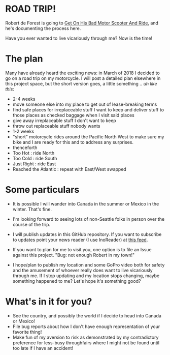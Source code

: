 # ROAD TRIP!

Robert de Forest is going to [Get On His Bad Motor Scooter And Ride](https://www.youtube.com/watch?v=tk52nGxF-jc), and he's documenting the process here.

Have you ever wanted to live vicariously through me? Now is the time!

# The plan

Many have already heard the exciting news: in March of 2018 I decided to go on
a road trip on my motorcycle. I will post a detailed plan elsewhere in this
project space, but the short version goes, a little something ..
_uh like *this*_:

- 2-4 weeks
 - move someone else into my place to get out of lease-breaking terms
 - find safe places for irreplaceable stuff I want to keep and deliver stuff to those places as checked baggage when I visit said places
 - give away irreplaceable stuff I don't want to keep
 - throw out replaceable stuff nobody wants
- 1-2 weeks
 - "short" motorcycle rides around the Pacific North West to make sure my bike and I are ready for this and to address any surprises.
- thenceforth
 - Too  Hot   : ride North
 - Too  Cold  : ride South
 - Just Right : ride East
 - Reached the Atlantic : repeat with East/West swapped

# Some particulars

- It is possible I will wander into Canada in the summer or Mexico in the
  winter. That's fine.
 
- I'm looking forward to seeing lots of non-Seattle folks in person over the
  course of the trip.

- I will publish updates in this GitHub repository. If you want to subscribe
  to updates point your news reader (I use InoReader) at
  [this feed](https://github.com/thatsnice/road-trip/commits/master.atom).

- If you want to plan for me to visit you, one option is to file an Issue
  against this project. "Bug: not enough Robert in my town!"

- I hope/plan to publish my location and some GoPro video both for safety and
  the amusement of whoever really does want to live vicariously through me. If
  I stop updating and my location stops changing, maybe something happened to
  me? Let's hope it's something good?

# What's in it for you?

- See the country, and possibly the world if I decide to head into Canada or Mexico!
- File bug reports about how I don't have enough representation of your favorite thing!
- Make fun of my aversion to risk as demonstrated by my contradictory
  preference for less-busy throughfairs where I might not be found until too
  late if I have an accident!
